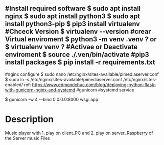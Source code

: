 #Install required software
$ sudo apt install nginx
$ sudo apt install python3
$ sudo apt install python3-pip
$ pip3 install virtualenv
#Chceck Version
$ virtualenv --version
#crear Virtual enviroment
$ python3 -m venv .venv ?
or
$ virtualenv venv ? 
#Activae or Deactivate enviroment
$ source ./.ven/bin/activate 
#pip3 install packages
$ pip install -r requirements.txt
----------------------------------------
#nginx configure
$ sudo nano /etc/nginx/sites-available/pimediaserver.conf
$ sudo ln -s /etc/nginx/sites-available/pimediaserver.conf /etc/nginx/sites-enabled/
ref: https://www.edmondchuc.com/blog/deploying-python-flask-with-gunicorn-nginx-and-systemd
#gunicorn
#systemd service

$ gunicorn -w 4 --bind 0.0.0.0:8000 wsgi:app


# Description 
Music player with 1. play on client_PC and 2. play on server_Raspberry  of the Server music Files
